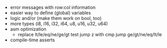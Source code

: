 - error messages with row:col information
- easier way to define (global) variables
- logic and/or (make them work on bool, too)
- more types (i8, i16, i32, i64, u8, u16, u32, u64)
- asm optimization
	- replace
		lt/le/eq/ne/ge/gt
		test
		jump z
	  with
	    cmp
	    jump ge/gt/ne/eq/lt/le
- compile-time asserts
